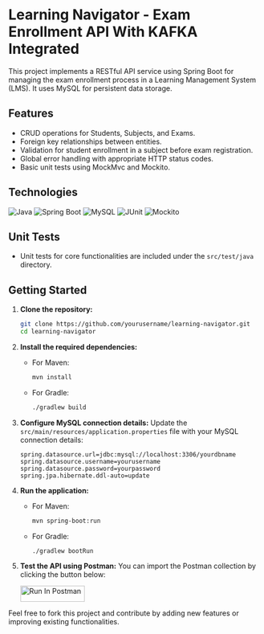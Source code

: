 # Learning Navigator - Exam Enrollment API With KAFKA Integrated

This project implements a RESTful API service using Spring Boot for managing the exam enrollment process in a Learning Management System (LMS). It uses MySQL for persistent data storage.

## Features

- CRUD operations for Students, Subjects, and Exams.
- Foreign key relationships between entities.
- Validation for student enrollment in a subject before exam registration.
- Global error handling with appropriate HTTP status codes.
- Basic unit tests using MockMvc and Mockito.

## Technologies

![Java](https://img.shields.io/badge/Java-ED8B00?style=for-the-badge&logo=java&logoColor=white)
![Spring Boot](https://img.shields.io/badge/Spring_Boot-F2F4F9?style=for-the-badge&logo=spring-boot)
![MySQL](https://img.shields.io/badge/MySQL-005C84?style=for-the-badge&logo=mysql&logoColor=white)
![JUnit](https://img.shields.io/badge/JUnit-25A162?style=for-the-badge&logo=junit5&logoColor=white)
![Mockito](https://img.shields.io/badge/Mockito-25A162?style=for-the-badge&logo=mockito&logoColor=white)


## Unit Tests

- Unit tests for core functionalities are included under the `src/test/java` directory.

## Getting Started

1. **Clone the repository:**
   ```bash
   git clone https://github.com/yourusername/learning-navigator.git
   cd learning-navigator
   ```
2. **Install the required dependencies:**
   - For Maven:
     ```bash
     mvn install
     ```
   - For Gradle:
     ```bash
     ./gradlew build
     ```
3. **Configure MySQL connection details:**
   Update the `src/main/resources/application.properties` file with your MySQL connection details:
   ```properties
   spring.datasource.url=jdbc:mysql://localhost:3306/yourdbname
   spring.datasource.username=yourusername
   spring.datasource.password=yourpassword
   spring.jpa.hibernate.ddl-auto=update
   ```
4. **Run the application:**
   - For Maven:
     ```bash
     mvn spring-boot:run
     ```
   - For Gradle:
     ```bash
     ./gradlew bootRun
     ```

5. **Test the API using Postman:**
   You can import the Postman collection by clicking the button below:

   [<img src="https://run.pstmn.io/button.svg" alt="Run In Postman" style="width: 128px; height: 32px;">](https://app.getpostman.com/run-collection/30359334-740dca64-7c0c-4e16-bba2-ffc6c3bb4abc?action=collection%2Ffork&source=rip_markdown&collection-url=entityId%3D30359334-740dca64-7c0c-4e16-bba2-ffc6c3bb4abc%26entityType%3Dcollection%26workspaceId%3D5ce135f8-2a72-4136-886b-2b6dff060ef7)

Feel free to fork this project and contribute by adding new features or improving existing functionalities.
